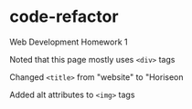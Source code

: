 # code-refactor
Web Development Homework 1


Noted that this page mostly uses `<div>` tags

Changed `<title>` from "website" to "Horiseon

Added alt attributes to `<img>` tags
